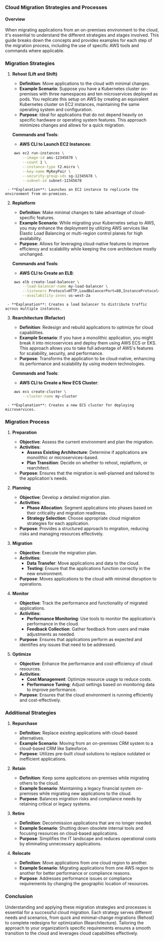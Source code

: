 ### Cloud Migration Strategies and Processes

#### Overview

When migrating applications from an on-premises environment to the cloud, it's essential to understand the different strategies and stages involved. This guide breaks down the concepts and provides examples for each step of the migration process, including the use of specific AWS tools and commands where applicable.

### Migration Strategies

1. **Rehost (Lift and Shift)**
   - **Definition**: Move applications to the cloud with minimal changes.
   - **Example Scenario**: Suppose you have a Kubernetes cluster on-premises with three namespaces and ten microservices deployed as pods. You replicate this setup on AWS by creating an equivalent Kubernetes cluster on EC2 instances, maintaining the same operating system and configuration.
   - **Purpose**: Ideal for applications that do not depend heavily on specific hardware or operating system features. This approach minimizes changes and allows for a quick migration.
   
   **Commands and Tools**:
   - **AWS CLI to Launch EC2 Instances**:
 ```bash
     aws ec2 run-instances \
         --image-id ami-12345678 \
         --count 1 \
         --instance-type t2.micro \
         --key-name MyKeyPair \
         --security-group-ids sg-12345678 \
         --subnet-id subnet-12345678
 ```
     - **Explanation**: Launches an EC2 instance to replicate the environment from on-premises.

2. **Replatform**
   - **Definition**: Make minimal changes to take advantage of cloud-specific features.
   - **Example Scenario**: While migrating your Kubernetes setup to AWS, you may enhance the deployment by utilizing AWS services like Elastic Load Balancing or multi-region control planes for high availability.
   - **Purpose**: Allows for leveraging cloud-native features to improve efficiency and scalability while keeping the core architecture mostly unchanged.
   
   **Commands and Tools**:
   - **AWS CLI to Create an ELB**:
 ```bash
     aws elb create-load-balancer \
         --load-balancer-name my-load-balancer \
         --listeners Protocol=HTTP,LoadBalancerPort=80,InstanceProtocol=HTTP,InstancePort=80 \
         --availability-zones us-west-2a
 ```
     - **Explanation**: Creates a load balancer to distribute traffic across multiple instances.

3. **Rearchitecture (Refactor)**
   - **Definition**: Redesign and rebuild applications to optimize for cloud capabilities.
   - **Example Scenario**: If you have a monolithic application, you might break it into microservices and deploy them using AWS ECS or EKS. This approach allows you to take full advantage of AWS's features for scalability, security, and performance.
   - **Purpose**: Transforms the application to be cloud-native, enhancing its performance and scalability by using modern technologies.
   
   **Commands and Tools**:
   - **AWS CLI to Create a New ECS Cluster**:
 ```bash
     aws ecs create-cluster \
         --cluster-name my-cluster
 ```
     - **Explanation**: Creates a new ECS cluster for deploying microservices.

### Migration Process

1. **Preparation**
   - **Objective**: Assess the current environment and plan the migration.
   - **Activities**:
     - **Assess Existing Architecture**: Determine if applications are monolithic or microservices-based.
     - **Plan Transition**: Decide on whether to rehost, replatform, or rearchitect.
   - **Purpose**: Ensures that the migration is well-planned and tailored to the application's needs.

2. **Planning**
   - **Objective**: Develop a detailed migration plan.
   - **Activities**:
     - **Phase Allocation**: Segment applications into phases based on their criticality and migration readiness.
     - **Strategy Selection**: Choose appropriate cloud migration strategies for each application.
   - **Purpose**: Provides a structured approach to migration, reducing risks and managing resources effectively.

3. **Migration**
   - **Objective**: Execute the migration plan.
   - **Activities**:
     - **Data Transfer**: Move applications and data to the cloud.
     - **Testing**: Ensure that the applications function correctly in the new environment.
   - **Purpose**: Moves applications to the cloud with minimal disruption to operations.

4. **Monitor**
   - **Objective**: Track the performance and functionality of migrated applications.
   - **Activities**:
     - **Performance Monitoring**: Use tools to monitor the application's performance in the cloud.
     - **Feedback Collection**: Gather feedback from users and make adjustments as needed.
   - **Purpose**: Ensures that applications perform as expected and identifies any issues that need to be addressed.

5. **Optimize**
   - **Objective**: Enhance the performance and cost-efficiency of cloud resources.
   - **Activities**:
     - **Cost Management**: Optimize resource usage to reduce costs.
     - **Performance Tuning**: Adjust settings based on monitoring data to improve performance.
   - **Purpose**: Ensures that the cloud environment is running efficiently and cost-effectively.

### Additional Strategies

1. **Repurchase**
   - **Definition**: Replace existing applications with cloud-based alternatives.
   - **Example Scenario**: Moving from an on-premises CRM system to a cloud-based CRM like Salesforce.
   - **Purpose**: Utilizes pre-built cloud solutions to replace outdated or inefficient applications.

2. **Retain**
   - **Definition**: Keep some applications on-premises while migrating others to the cloud.
   - **Example Scenario**: Maintaining a legacy financial system on-premises while migrating new applications to the cloud.
   - **Purpose**: Balances migration risks and compliance needs by retaining critical or legacy systems.

3. **Retire**
   - **Definition**: Decommission applications that are no longer needed.
   - **Example Scenario**: Shutting down obsolete internal tools and focusing resources on cloud-based applications.
   - **Purpose**: Simplifies the IT landscape and reduces operational costs by eliminating unnecessary applications.

4. **Relocate**
   - **Definition**: Move applications from one cloud region to another.
   - **Example Scenario**: Migrating applications from one AWS region to another for better performance or compliance reasons.
   - **Purpose**: Addresses performance issues or compliance requirements by changing the geographic location of resources.

### Conclusion

Understanding and applying these migration strategies and processes is essential for a successful cloud migration. Each strategy serves different needs and scenarios, from quick and minimal-change migrations (Rehost) to complete redesigns for optimization (Rearchitecture). Tailoring the approach to your organization’s specific requirements ensures a smooth transition to the cloud and leverages cloud capabilities effectively.